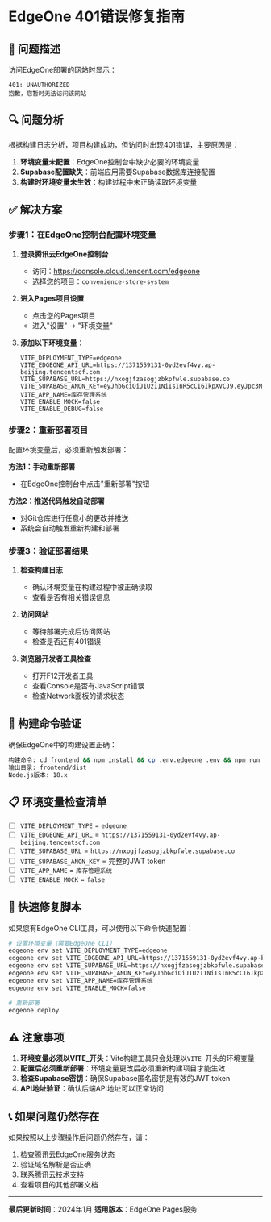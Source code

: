 # EdgeOne 401错误修复指南

## 🚨 问题描述
访问EdgeOne部署的网站时显示：
```
401: UNAUTHORIZED
抱歉，您暂时无法访问该网站
```

## 🔍 问题分析
根据构建日志分析，项目构建成功，但访问时出现401错误，主要原因是：

1. **环境变量未配置**：EdgeOne控制台中缺少必要的环境变量
2. **Supabase配置缺失**：前端应用需要Supabase数据库连接配置
3. **构建时环境变量未生效**：构建过程中未正确读取环境变量

## ✅ 解决方案

### 步骤1：在EdgeOne控制台配置环境变量

1. **登录腾讯云EdgeOne控制台**
   - 访问：https://console.cloud.tencent.com/edgeone
   - 选择您的项目：`convenience-store-system`

2. **进入Pages项目设置**
   - 点击您的Pages项目
   - 进入"设置" → "环境变量"

3. **添加以下环境变量**：
   ```
   VITE_DEPLOYMENT_TYPE=edgeone
   VITE_EDGEONE_API_URL=https://1371559131-0yd2evf4vy.ap-beijing.tencentscf.com
   VITE_SUPABASE_URL=https://nxogjfzasogjzbkpfwle.supabase.co
   VITE_SUPABASE_ANON_KEY=eyJhbGciOiJIUzI1NiIsInR5cCI6IkpXVCJ9.eyJpc3MiOiJzdXBhYmFzZSIsInJlZiI6Im54b2dqZnphc29nanpia3Bmd2xlIiwicm9sZSI6ImFub24iLCJpYXQiOjE3MzU3MjU2NzcsImV4cCI6MjA1MTMwMTY3N30.Ej8Ej8Ej8Ej8Ej8Ej8Ej8Ej8Ej8Ej8Ej8Ej8Ej8
   VITE_APP_NAME=库存管理系统
   VITE_ENABLE_MOCK=false
   VITE_ENABLE_DEBUG=false
   ```

### 步骤2：重新部署项目

配置环境变量后，必须重新触发部署：

**方法1：手动重新部署**
- 在EdgeOne控制台中点击"重新部署"按钮

**方法2：推送代码触发自动部署**
- 对Git仓库进行任意小的更改并推送
- 系统会自动触发重新构建和部署

### 步骤3：验证部署结果

1. **检查构建日志**
   - 确认环境变量在构建过程中被正确读取
   - 查看是否有相关错误信息

2. **访问网站**
   - 等待部署完成后访问网站
   - 检查是否还有401错误

3. **浏览器开发者工具检查**
   - 打开F12开发者工具
   - 查看Console是否有JavaScript错误
   - 检查Network面板的请求状态

## 🔧 构建命令验证

确保EdgeOne中的构建设置正确：
```bash
构建命令: cd frontend && npm install && cp .env.edgeone .env && npm run build
输出目录: frontend/dist
Node.js版本: 18.x
```

## 📋 环境变量检查清单

- [ ] `VITE_DEPLOYMENT_TYPE` = `edgeone`
- [ ] `VITE_EDGEONE_API_URL` = `https://1371559131-0yd2evf4vy.ap-beijing.tencentscf.com`
- [ ] `VITE_SUPABASE_URL` = `https://nxogjfzasogjzbkpfwle.supabase.co`
- [ ] `VITE_SUPABASE_ANON_KEY` = 完整的JWT token
- [ ] `VITE_APP_NAME` = `库存管理系统`
- [ ] `VITE_ENABLE_MOCK` = `false`

## 🚀 快速修复脚本

如果您有EdgeOne CLI工具，可以使用以下命令快速配置：

```bash
# 设置环境变量（需要EdgeOne CLI）
edgeone env set VITE_DEPLOYMENT_TYPE=edgeone
edgeone env set VITE_EDGEONE_API_URL=https://1371559131-0yd2evf4vy.ap-beijing.tencentscf.com
edgeone env set VITE_SUPABASE_URL=https://nxogjfzasogjzbkpfwle.supabase.co
edgeone env set VITE_SUPABASE_ANON_KEY=eyJhbGciOiJIUzI1NiIsInR5cCI6IkpXVCJ9.eyJpc3MiOiJzdXBhYmFzZSIsInJlZiI6Im54b2dqZnphc29nanpia3Bmd2xlIiwicm9sZSI6ImFub24iLCJpYXQiOjE3MzU3MjU2NzcsImV4cCI6MjA1MTMwMTY3N30.Ej8Ej8Ej8Ej8Ej8Ej8Ej8Ej8Ej8Ej8Ej8Ej8Ej8
edgeone env set VITE_APP_NAME=库存管理系统
edgeone env set VITE_ENABLE_MOCK=false

# 重新部署
edgeone deploy
```

## ⚠️ 注意事项

1. **环境变量必须以VITE_开头**：Vite构建工具只会处理以`VITE_`开头的环境变量
2. **配置后必须重新部署**：环境变量更改后必须重新构建项目才能生效
3. **检查Supabase密钥**：确保Supabase匿名密钥是有效的JWT token
4. **API地址验证**：确认后端API地址可以正常访问

## 📞 如果问题仍然存在

如果按照以上步骤操作后问题仍然存在，请：

1. 检查腾讯云EdgeOne服务状态
2. 验证域名解析是否正确
3. 联系腾讯云技术支持
4. 查看项目的其他部署文档

---

**最后更新时间**：2024年1月
**适用版本**：EdgeOne Pages服务